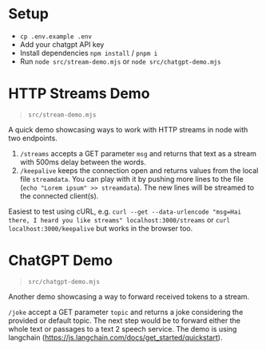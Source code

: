 # Setup

* `cp .env.example .env`
* Add your chatgpt API key
* Install dependencies `npm install` / `pnpm i`
* Run `node src/stream-demo.mjs` or `node src/chatgpt-demo.mjs` 

# HTTP Streams Demo

> `src/stream-demo.mjs`

A quick demo showcasing ways to work with HTTP streams in node with two endpoints.

1. `/streams` accepts a GET parameter `msg` and returns that text as a stream with 500ms delay between the words.
2. `/keepalive` keeps the connection open and returns values from the local file `streamdata`. You can play with it by pushing more lines to the file (`echo "Lorem ipsum" >> streamdata`). The new lines will be streamed to the connected client(s).

Easiest to test using cURL, e.g. `curl --get --data-urlencode "msg=Hai there, I heard you like streams" localhost:3000/streams` or `curl localhost:3000/keepalive` but works in the browser too.

# ChatGPT Demo

> `src/chatgpt-demo.mjs` 

Another demo showcasing a way to forward received tokens to a stream.

`/joke` accept a GET parameter `topic` and returns a joke considering the provided or default topic. The next step would be to forward either the whole text or passages to a text 2 speech service. The demo is using langchain (https://js.langchain.com/docs/get_started/quickstart).
